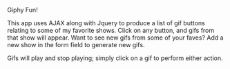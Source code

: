 Giphy Fun!

This app uses AJAX along with Jquery to produce a list of gif buttons relating to some of my favorite shows. Click on 
any button, and gifs from that show will appear. Want to see new gifs from some of your faves? Add a new show in the 
form field to generate new gifs. 

Gifs will play and stop playing; simply click on a gif to perform either action. 
